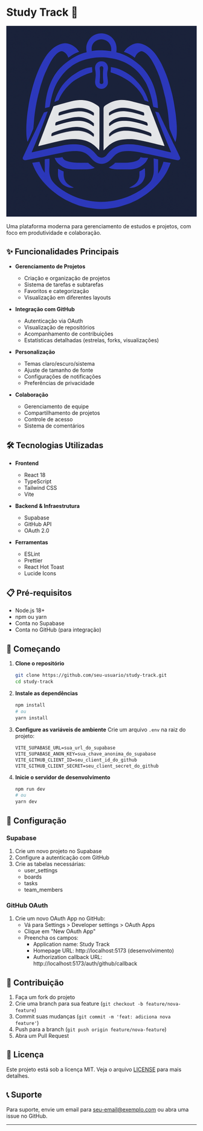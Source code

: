 # Study Track 🚀

![Study Track Logo](public/logo-Study-Track.png)

Uma plataforma moderna para gerenciamento de estudos e projetos, com foco em produtividade e colaboração.

## ✨ Funcionalidades Principais

- **Gerenciamento de Projetos**
  - Criação e organização de projetos
  - Sistema de tarefas e subtarefas
  - Favoritos e categorização
  - Visualização em diferentes layouts

- **Integração com GitHub**
  - Autenticação via OAuth
  - Visualização de repositórios
  - Acompanhamento de contribuições
  - Estatísticas detalhadas (estrelas, forks, visualizações)

- **Personalização**
  - Temas claro/escuro/sistema
  - Ajuste de tamanho de fonte
  - Configurações de notificações
  - Preferências de privacidade

- **Colaboração**
  - Gerenciamento de equipe
  - Compartilhamento de projetos
  - Controle de acesso
  - Sistema de comentários

## 🛠️ Tecnologias Utilizadas

- **Frontend**
  - React 18
  - TypeScript
  - Tailwind CSS
  - Vite

- **Backend & Infraestrutura**
  - Supabase
  - GitHub API
  - OAuth 2.0

- **Ferramentas**
  - ESLint
  - Prettier
  - React Hot Toast
  - Lucide Icons

## 📋 Pré-requisitos

- Node.js 18+
- npm ou yarn
- Conta no Supabase
- Conta no GitHub (para integração)

## 🚀 Começando

1. **Clone o repositório**
   ```bash
   git clone https://github.com/seu-usuario/study-track.git
   cd study-track
   ```

2. **Instale as dependências**
   ```bash
   npm install
   # ou
   yarn install
   ```

3. **Configure as variáveis de ambiente**
   Crie um arquivo `.env` na raiz do projeto:
   ```env
   VITE_SUPABASE_URL=sua_url_do_supabase
   VITE_SUPABASE_ANON_KEY=sua_chave_anonima_do_supabase
   VITE_GITHUB_CLIENT_ID=seu_client_id_do_github
   VITE_GITHUB_CLIENT_SECRET=seu_client_secret_do_github
   ```

4. **Inicie o servidor de desenvolvimento**
   ```bash
   npm run dev
   # ou
   yarn dev
   ```

## 🔧 Configuração

### Supabase
1. Crie um novo projeto no Supabase
2. Configure a autenticação com GitHub
3. Crie as tabelas necessárias:
   - user_settings
   - boards
   - tasks
   - team_members

### GitHub OAuth
1. Crie um novo OAuth App no GitHub:
   - Vá para Settings > Developer settings > OAuth Apps
   - Clique em "New OAuth App"
   - Preencha os campos:
     - Application name: Study Track
     - Homepage URL: http://localhost:5173 (desenvolvimento)
     - Authorization callback URL: http://localhost:5173/auth/github/callback

## 🤝 Contribuição

1. Faça um fork do projeto
2. Crie uma branch para sua feature (`git checkout -b feature/nova-feature`)
3. Commit suas mudanças (`git commit -m 'feat: adiciona nova feature'`)
4. Push para a branch (`git push origin feature/nova-feature`)
5. Abra um Pull Request

## 📄 Licença

Este projeto está sob a licença MIT. Veja o arquivo [LICENSE](LICENSE) para mais detalhes.

## 📞 Suporte

Para suporte, envie um email para seu-email@exemplo.com ou abra uma issue no GitHub.

---